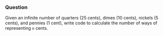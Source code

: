 ### Question

Given an infinite number of quarters (25 cents), dimes (10 cents), nickels (5 cents), and pennies (1 cent), write code to calculate the number of ways of representing `n` cents.
